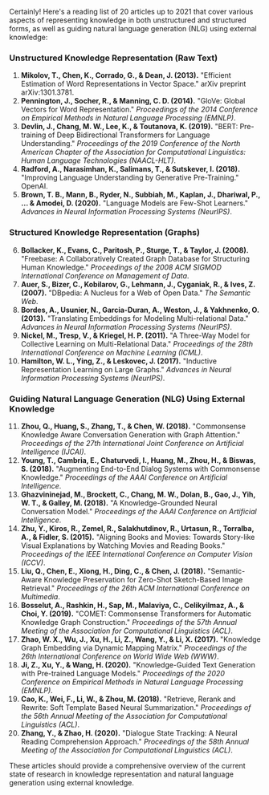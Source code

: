 Certainly! Here's a reading list of 20 articles up to 2021 that cover various aspects of representing knowledge in both unstructured and structured forms, as well as guiding natural language generation (NLG) using external knowledge:

### Unstructured Knowledge Representation (Raw Text)
1. **Mikolov, T., Chen, K., Corrado, G., & Dean, J. (2013).** "Efficient Estimation of Word Representations in Vector Space." arXiv preprint arXiv:1301.3781.
2. **Pennington, J., Socher, R., & Manning, C. D. (2014).** "GloVe: Global Vectors for Word Representation." *Proceedings of the 2014 Conference on Empirical Methods in Natural Language Processing (EMNLP)*.
3. **Devlin, J., Chang, M. W., Lee, K., & Toutanova, K. (2019).** "BERT: Pre-training of Deep Bidirectional Transformers for Language Understanding." *Proceedings of the 2019 Conference of the North American Chapter of the Association for Computational Linguistics: Human Language Technologies (NAACL-HLT)*.
4. **Radford, A., Narasimhan, K., Salimans, T., & Sutskever, I. (2018).** "Improving Language Understanding by Generative Pre-Training." OpenAI.
5. **Brown, T. B., Mann, B., Ryder, N., Subbiah, M., Kaplan, J., Dhariwal, P., ... & Amodei, D. (2020).** "Language Models are Few-Shot Learners." *Advances in Neural Information Processing Systems (NeurIPS)*.

### Structured Knowledge Representation (Graphs)
6. **Bollacker, K., Evans, C., Paritosh, P., Sturge, T., & Taylor, J. (2008).** "Freebase: A Collaboratively Created Graph Database for Structuring Human Knowledge." *Proceedings of the 2008 ACM SIGMOD International Conference on Management of Data*.
7. **Auer, S., Bizer, C., Kobilarov, G., Lehmann, J., Cyganiak, R., & Ives, Z. (2007).** "DBpedia: A Nucleus for a Web of Open Data." *The Semantic Web*.
8. **Bordes, A., Usunier, N., Garcia-Duran, A., Weston, J., & Yakhnenko, O. (2013).** "Translating Embeddings for Modeling Multi-relational Data." *Advances in Neural Information Processing Systems (NeurIPS)*.
9. **Nickel, M., Tresp, V., & Kriegel, H. P. (2011).** "A Three-Way Model for Collective Learning on Multi-Relational Data." *Proceedings of the 28th International Conference on Machine Learning (ICML)*.
10. **Hamilton, W. L., Ying, Z., & Leskovec, J. (2017).** "Inductive Representation Learning on Large Graphs." *Advances in Neural Information Processing Systems (NeurIPS)*.

### Guiding Natural Language Generation (NLG) Using External Knowledge
11. **Zhou, Q., Huang, S., Zhang, T., & Chen, W. (2018).** "Commonsense Knowledge Aware Conversation Generation with Graph Attention." *Proceedings of the 27th International Joint Conference on Artificial Intelligence (IJCAI)*.
12. **Young, T., Cambria, E., Chaturvedi, I., Huang, M., Zhou, H., & Biswas, S. (2018).** "Augmenting End-to-End Dialog Systems with Commonsense Knowledge." *Proceedings of the AAAI Conference on Artificial Intelligence*.
13. **Ghazvininejad, M., Brockett, C., Chang, M. W., Dolan, B., Gao, J., Yih, W. T., & Galley, M. (2018).** "A Knowledge-Grounded Neural Conversation Model." *Proceedings of the AAAI Conference on Artificial Intelligence*.
14. **Zhu, Y., Kiros, R., Zemel, R., Salakhutdinov, R., Urtasun, R., Torralba, A., & Fidler, S. (2015).** "Aligning Books and Movies: Towards Story-like Visual Explanations by Watching Movies and Reading Books." *Proceedings of the IEEE International Conference on Computer Vision (ICCV)*.
15. **Liu, Q., Chen, E., Xiong, H., Ding, C., & Chen, J. (2018).** "Semantic-Aware Knowledge Preservation for Zero-Shot Sketch-Based Image Retrieval." *Proceedings of the 26th ACM International Conference on Multimedia*.
16. **Bosselut, A., Rashkin, H., Sap, M., Malaviya, C., Celikyilmaz, A., & Choi, Y. (2019).** "COMET: Commonsense Transformers for Automatic Knowledge Graph Construction." *Proceedings of the 57th Annual Meeting of the Association for Computational Linguistics (ACL)*.
17. **Zhao, W. X., Wu, J., Xu, H., Li, Z., Wang, Y., & Li, X. (2017).** "Knowledge Graph Embedding via Dynamic Mapping Matrix." *Proceedings of the 26th International Conference on World Wide Web (WWW)*.
18. **Ji, Z., Xu, Y., & Wang, H. (2020).** "Knowledge-Guided Text Generation with Pre-trained Language Models." *Proceedings of the 2020 Conference on Empirical Methods in Natural Language Processing (EMNLP)*.
19. **Cao, K., Wei, F., Li, W., & Zhou, M. (2018).** "Retrieve, Rerank and Rewrite: Soft Template Based Neural Summarization." *Proceedings of the 56th Annual Meeting of the Association for Computational Linguistics (ACL)*.
20. **Zhang, Y., & Zhao, H. (2020).** "Dialogue State Tracking: A Neural Reading Comprehension Approach." *Proceedings of the 58th Annual Meeting of the Association for Computational Linguistics (ACL)*.

These articles should provide a comprehensive overview of the current state of research in knowledge representation and natural language generation using external knowledge.